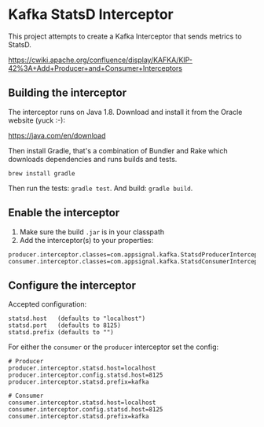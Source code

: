 # Kafka StatsD Interceptor

This project attempts to create a Kafka Interceptor that sends metrics to StatsD.

https://cwiki.apache.org/confluence/display/KAFKA/KIP-42%3A+Add+Producer+and+Consumer+Interceptors

## Building the interceptor

The interceptor runs on Java 1.8. Download and install it from the Oracle
website (yuck :-):

https://java.com/en/download

Then install Gradle, that's a combination of Bundler and Rake which
downloads dependencies and runs builds and tests.

```
brew install gradle
```

Then run the tests: `gradle test`.
And build: `gradle build`.

## Enable the interceptor

1. Make sure the build `.jar` is in your classpath
2. Add the interceptor(s) to your properties:

```
producer.interceptor.classes=com.appsignal.kafka.StatsdProducerInterceptor
consumer.interceptor.classes=com.appsignal.kafka.StatsdConsumerInterceptor
```

## Configure the interceptor

Accepted configuration:

```
statsd.host   (defaults to "localhost")
statsd.port   (defaults to 8125)
statsd.prefix (defaults to "")
```

For either the `consumer` or the `producer` interceptor set the config:

```
# Producer
producer.interceptor.statsd.host=localhost
producer.interceptor.config.statsd.host=8125
producer.interceptor.statsd.prefix=kafka

# Consumer
consumer.interceptor.statsd.host=localhost
consumer.interceptor.config.statsd.host=8125
consumer.interceptor.statsd.prefix=kafka

```

